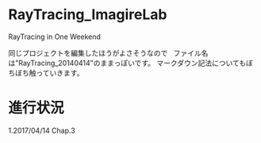 # RayTracing_ImagireLab  
RayTracing in One Weekend

同じプロジェクトを編集したほうがよさそうなので  
ファイル名は"RayTracing_20140414"のままっぽいです。
マークダウン記法についてもぼちぼち触っていきます。

# 進行状況
1.2017/04/14 Chap.3
